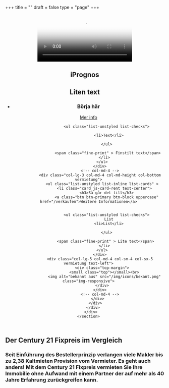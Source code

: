 +++
title = ""
draft = false
type = "page"
+++
<header>
  <section class="video v-center">
    <div id="bgVideo" class="background" ><video id="video_background" preload="auto" autoplay="autoplay" loop="loop" poster="/img/Heaven-From-Top.jpg"><source src="/Heaven-From-Top.mp4" type="video/mp4">bgvideo</video></div>
      <div>
        <div class="hero-unit">
          <div class="container">
            <h1 class="hero-title-lg">iPrognos</h1>
            <h2 class="title text-left">Liten text</h2>
            <div class="row card-header">
              <div class="col-lg-3 col-md-4 col-md-height col-bottom vermietung">
                <ul class="list-unstyled list-inline list-cards" >
                  <li class="card js-card-rent text-center">
                    <h3>Börja här</h3>
                    <a class="btn btn-primary btn-block uppercase page-scroll" href="#services">Mer info</a>

                    <ul class="list-unstyled list-checks">

                      <li>Text</li>

                    </ul>

                     <span class="fine-print" > Finstilt text</span>
                  </li>
                </ul>
              </div>
              <!-- col-md-4 -->
              <div class="col-lg-3 col-md-4 col-md-height col-bottom vermietung">
                <ul class="list-unstyled list-inline list-cards" >
                  <li class="card js-card-rent text-center">
                    <h3>Så går det till</h3>
                    <a class="btn btn-primary btn-block uppercase" href="/verkaufen">Weitere Informationen</a>


                    <ul class="list-unstyled list-checks">
                      List
                      <li>List</li>

                    </ul>

                   <span class="fine-print" > Lite text</span>
                  </li>
                </ul>
              </div>
              <div class="col-lg-5 col-md-4 col-sm-4 col-sx-5 vermietung text-left">
                <div class="top-margin">
                  <small class="top"></small><br>
                  <img alt="bekannt aus" src="/img/icons/bekant.png" class="img-responsive">
                </div>
              </div>
              <!-- col-md-4 -->
            </div>
          </div>
        </div>
      </div>
    </section>
  </header>

  <section id="services">
    <div class="container">
      <div class="row">
        <div class="col-lg-12">
          <h2 class="section-heading">Der Century 21 Fixpreis im Vergleich</h2>
          <h3 class="section-subheading text-muted">Seit Einführung des Bestellerprinzip verlangen viele Makler bis zu 2,38 Kaltmieten Provision vom Vermieter.
          Es geht auch anders! Mit dem Century 21 Fixpreis vermieten Sie Ihre Immobilie ohne Aufwand mit einem Partner der auf mehr als 40 Jahre Erfahrung zurückgreifen kann.</h3>
        </div>
      </div>
    </div>
  </section>
